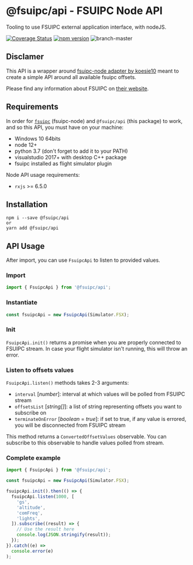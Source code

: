 # @fsuipc/api - FSUIPC Node API

Tooling to use FSUIPC external application interface, with nodeJS.

[![Coverage Status](https://coveralls.io/repos/github/fsuipc-node/api/badge.svg?branch=master)](https://coveralls.io/github/fsuipc-node/api?branch=master)
[![npm version](https://badge.fury.io/js/%40fsuipc%2Fapi.svg)](https://badge.fury.io/js/%40fsuipc%2Fapi)
![branch-master](https://github.com/fsuipc-node/api/workflows/branch-master/badge.svg?branch=master)

## Disclamer

This API is a wrapper around [fsuipc-node adapter by koesie10](https://github.com/koesie10/fsuipc-node) meant to create a simple API around all available fsuipc offsets. 

Please find any information about FSUIPC on [their website](http://www.fsuipc.com/).

## Requirements
In order for [`fsuipc`](https://github.com/koesie10/fsuipc-node) (fsuipc-node) and `@fsuipc/api` (this package) to work, and so this API, you must have on your machine:
 - Windows 10 64bits
 - node 12+
 - python 3.7 (don't forget to add it to your PATH)
 - visualstudio 2017+ with desktop C++ package
 - fsuipc installed as flight simulator plugin

Node API usage requirements:
 - `rxjs` >= 6.5.0

## Installation
```
npm i --save @fsuipc/api
or
yarn add @fsuipc/api
```

## API Usage

After import, you can use `FsuipcApi` to listen to provided values. 

### Import

```typescript
import { FsuipcApi } from '@fsuipc/api';
```

### Instantiate

```typescript
const fsuipcApi = new FsuipcApi(Simulator.FSX);
```
### Init

`FsuipcApi.init()` returns a promise when you are properly connected to FSUIPC stream. In case your flight simulator isn't running, this will throw an error.

### Listen to offsets values

`FsuipcApi.listen()` methods takes 2-3 arguments:
 - `interval` [*number*]: interval at which values will be polled from FSUIPC stream
 - `offsetsList` [*string[]*]: a list of string representing offsets you want to subscribe on
 - `terminateOnError` [*boolean* = *true*]: if set to true, if any value is errored, you will be disconnected from FSUIPC stream

This method returns a `ConvertedOffsetValues` observable. You can subscribe to this observable to handle values polled from stream.

### Complete example

```typescript
import { FsuipcApi } from '@fsuipc/api';

const fsuipcApi = new FsuipcApi(Simulator.FSX);

fsuipcApi.init().then(() => {
  fsuipcApi.listen(1000, [
    'gs',
    'altitude',
    'comFreq',
    'lights',
  ]).subscribe((result) => {
    // Use the result here
    console.log(JSON.stringify(result));
  });
}).catch((e) =>
  console.error(e)
);
```
